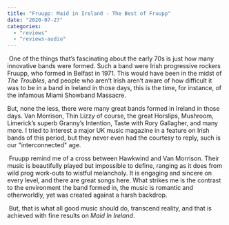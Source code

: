 ```yaml
---
title: "Fruupp: Maid in Ireland - The Best of Fruupp"
date: "2020-07-27"
categories: 
  - "reviews"
  - "reviews-audio"
---
```


 One of the things that’s fascinating about the early 70s is just how many innovative bands were formed. Such a band were Irish progressive rockers Fruupp, who formed in Belfast in 1971. This would have been in the midst of _The Troubles_, and people who aren’t Irish aren’t aware of how difficult it was to be in a band in Ireland in those days, this is the time, for instance, of the infamous Miami Showband Massacre.

But, none the less, there were many great bands formed in Ireland in those days. Van Morrison, Thin Lizzy of course, the great Horslips, Mushroom, Limerick’s superb Granny’s Intention, Taste with Rory Gallagher, and many more. I tried to interest a major UK music magazine in a feature on Irish bands of this period, but they never even had the courtesy to reply, such is our "interconnected" age.

 Fruupp remind me of a cross between Hawkwind and Van Morrison. Their music is beautifully played but impossible to define, ranging as it does from wild prog work-outs to wistful melancholy. It is engaging and sincere on every level, and there are great songs here. What strikes me is the contrast to the environment the band formed in, the music is romantic and otherworldly, yet was created against a harsh backdrop.

 But, that is what all good music should do, transcend reality, and that is achieved with fine results on _Maid In Ireland_.
